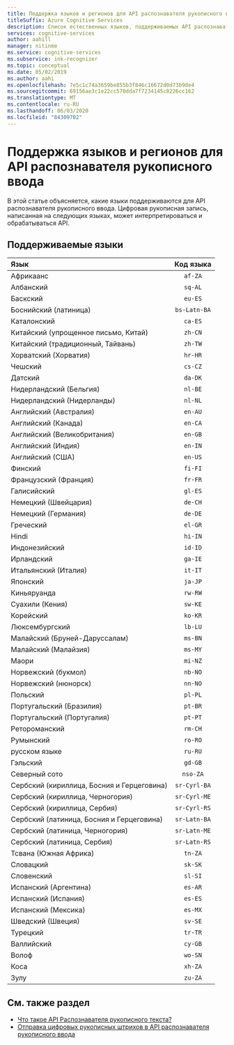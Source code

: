 ```yaml
---
title: Поддержка языков и регионов для API распознавателя рукописного ввода
titleSuffix: Azure Cognitive Services
description: Список естественных языков, поддерживаемых API распознавателя рукописного ввода.
services: cognitive-services
author: aahill
manager: nitinme
ms.service: cognitive-services
ms.subservice: ink-recognizer
ms.topic: conceptual
ms.date: 05/02/2019
ms.author: aahi
ms.openlocfilehash: 7e5c1c74a3659be855b3f846c16672d0d73b9de4
ms.sourcegitcommit: 69156ae3c1e22cc570dda7f7234145c8226cc162
ms.translationtype: MT
ms.contentlocale: ru-RU
ms.lasthandoff: 06/03/2020
ms.locfileid: "84309702"
---
```

# <a name="language-and-region-support-for-the-ink-recognizer-api"></a>Поддержка языков и регионов для API распознавателя рукописного ввода

В этой статье объясняется, какие языки поддерживаются для API распознавателя рукописного ввода. Цифровая рукописная запись, написанная на следующих языках, может интерпретироваться и обрабатываться API.

## <a name="supported-languages"></a>Поддерживаемые языки

| Язык                                   | Код языка   |
|:-------------------------------------------|:---------------:|
| Африкаанс                                  |    `af-ZA`      |
| Албанский                                   |     `sq-AL`     |
| Баскский                                     |     `eu-ES`     |
| Боснийский (латиница)                            | `bs-Latn-BA`    |
| Каталонский                                    |     `ca-ES`     |
| Китайский (упрощенное письмо, Китай)                |     `zh-CN`     |
| Китайский (традиционный, Тайвань)              |     `zh-TW`     |
| Хорватский (Хорватия)                         |     `hr-HR`     |
| Чешский                                      |     `cs-CZ`     |
| Датский                                     |     `da-DK`     |
| Нидерландский (Бельгия)                            |     `nl-BE`     |
| Нидерландский (Нидерланды)                        |     `nl-NL`     |
| Английский (Австралия)                        |     `en-AU`     |
| Английский (Канада)                           |     `en-CA`     |
| Английский (Великобритания)                   |     `en-GB`     |
| Английский (Индия)                            |     `en-IN`     |
| Английский (США)                    |     `en-US`     |
| Финский                                    |     `fi-FI`     |
| Французский (Франция)                            |     `fr-FR`     |
| Галисийский                                   |     `gl-ES`     |
| Немецкий (Швейцария)                      |     `de-CH`     |
| Немецкий (Германия)                           |     `de-DE`     |
| Греческий                                      |     `el-GR`     |
| Hindi                                      |     `hi-IN`     |
| Индонезийский                                 |     `id-ID`     |
| Ирландский                                      |     `ga-IE`     |
| Итальянский (Италия)                            |     `it-IT`     |
| Японский                                   |     `ja-JP`     |
| Киньяруанда                                |     `rw-RW`     |
| Суахили (Кения)                          |     `sw-KE`     |
| Корейский                                     |     `ko-KR`     |
| Люксембургский                              |     `lb-LU`     |
| Малайский (Бруней-Даруссалам)                  |     `ms-BN`     |
| Малайский (Малайзия)                           |     `ms-MY`     |
| Маори                                      |     `mi-NZ`     |
| Норвежский (букмол)                         |     `nb-NO`     |
| Норвежский (нюнорск)                        |     `nn-NO`     |
| Польский                                     |     `pl-PL`     |
| Португальский (Бразилия)                        |     `pt-BR`     |
| Португальский (Португалия)                      |     `pt-PT`     |
| Ретороманский                                    |     `rm-CH`     |
| Румынский                                   |     `ro-RO`     |
| русском языке                                    |     `ru-RU`     |
| Гэльский                            |     `gd-GB`     |
| Северный сото                           |    `nso-ZA`     |
| Сербский (кириллица, Босния и Герцеговина) |  `sr-Cyrl-BA`   |
| Сербский (кириллица, Черногория)             |  `sr-Cyrl-ME`   |
| Сербский (кириллица, Сербия)                 |  `sr-Cyrl-RS`   |
| Сербский (латиница, Босния и Герцеговина)    |  `sr-Latn-BA`   |
| Сербский (латиница, Черногория)                |  `sr-Latn-ME`   |
| Сербский (латиница, Сербия)                    |  `sr-Latn-RS`   |
| Тсвана (Южная Африка)                    |     `tn-ZA`     |
| Словацкий                                     |     `sk-SK`     |
| Словенский                                  |     `sl-SI`     |
| Испанский (Аргентина)                        |     `es-AR`     |
| Испанский (Испания)                            |     `es-ES`     |
| Испанский (Мексика)                           |     `es-MX`     |
| Шведский (Швеция)                           |     `sv-SE`     |
| Турецкий                                    |     `tr-TR`     |
| Валлийский                                      |     `cy-GB`     |
| Волоф                                      |     `wo-SN`     |
| Коса                                      |     `xh-ZA`     |
| Зулу                                       |     `zu-ZA`     |

## <a name="see-also"></a>См. также раздел

* [Что такое API Распознавателя рукописного текста?](overview.md)
* [Отправка цифровых рукописных штрихов в API распознавателя рукописного ввода](concepts/send-ink-data.md)
